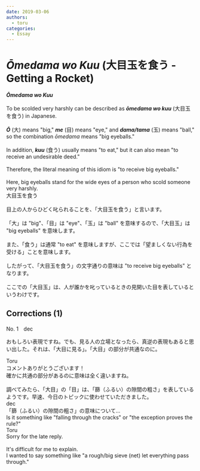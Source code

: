 ```yaml
---
date: 2019-03-06
authors:
  - toru
categories:
  - Essay
---
```


<h1 id="subject_show"><strong><em>Ōmedama wo Kuu</strong></em> (大目玉を食う - Getting a Rocket)</h1>
<div class="date" hidden>Mar 6, 2019 20:38</div>
<div id="post"><div id="body_show_ori">
<strong><em>Ōmedama wo Kuu</strong></em><br/><br/>To be scolded very harshly can be described as <strong><em>ōmedama wo kuu</em></strong> (大目玉を食う) in Japanese.<br/><br/><strong><em>Ō</em></strong> (大) means "big," <strong><em>me</em></strong> (目) means "eye," and <strong><em>dama/tama</em></strong> (玉) means "ball," so the combination <em>ōmedama</em> means "big eyeballs."<br/><br/>In addition, <strong><em>kuu</em></strong> (食う) usually means "to eat," but it can also mean "to receive an undesirable deed."<br/><br/>Therefore, the literal meaning of this idiom is "to receive big eyeballs."<br/><br/>Here, big eyeballs stand for the wide eyes of a person who scold someone very harshly.
</div></div>

<!-- more -->

<div id="post_ja"><div id="body_show_mo">
大目玉を食う<br/><br/>目上の人からひどく叱られることを、「大目玉を食う」と言います。<br/><br/>「大」は "big"、「目」は "eye"、「玉」は "ball" を意味するので、「大目玉」は "big eyeballs" を意味します。<br/><br/>また、「食う」は通常 "to eat" を意味しますが、ここでは「望ましくない行為を受ける」ことを意味します。<br/><br/>したがって、「大目玉を食う」の文字通りの意味は "to receive big eyeballs" となります。<br/><br/>ここでの「大目玉」は、人が誰かを叱っているときの見開いた目を表しているというわけです。
</div></div>

## Corrections (1)
<div id="block"><div class="first_name"> No. 1　<span class="just_name">dec</span></div><div id="block2">
<p class="comment_small">
 おもしろい表現ですね。でも、見る人の立場となったら、真逆の表現もあると思い出した。それは、「大目に見る」。「大目」の部分が共通なのに。
</p>

</div><div class="name"><span class="just_name">Toru</span><br>
コメントありがとうございます！<br/>確かに共通の部分があるのに意味は全く違いますね。<br/><br/>調べてみたら、「大目」の「目」は、「篩（ふるい）の隙間の粗さ」を表しているようです。早速、今日のトピックに使わせていただきました。
</div>
<div class="name"><span class="just_name">dec</span><br>
「篩（ふるい）の隙間の粗さ」の意味について…<br/>Is it something like "falling through the cracks" or "the exception proves the rule?"
</div>
<div class="name"><span class="just_name">Toru</span><br>
Sorry for the late reply.<br/><br/>It's difficult for me to explain.<br/>I wanted to say something like "a rough/big sieve (net) let everything pass through."
</div>
</div>
